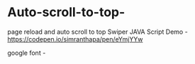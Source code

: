 # Auto-scroll-to-top-
page reload and auto scroll to top
Swiper JAVA Script Demo - https://codepen.io/simranthapa/pen/eYmjYYw


google font -<link href="https://fonts.googleapis.com/css?family=Rajdhani&display=swap" rel="stylesheet">
